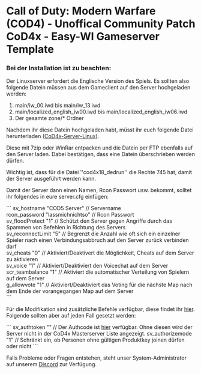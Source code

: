 # Call of Duty: Modern Warfare (COD4) - Unoffical Community Patch CoD4x - Easy-WI Gameserver Template

### Bei der Installation ist zu beachten:

Der Linuxserver erfordert die Englische Version des Spiels. Es sollten also folgende Datein müssen aus dem Gameclient auf den Server hochgeladen werden:

1. main/iw_00.iwd bis main/iw_13.iwd
2. main/localized_english_iw00.iwd bis main/localized_english_iw06.iwd
3. Der gesamte zone/* Ordner

Nachdem ihr diese Datein hochgeladen habt, müsst ihr euch folgende Datei herunterladen ([CoD4x-Server-Linux](https://cod4x.me/downloads/cod4x_server-linux.zip)).

Diese mit 7zip oder WinRar entpacken und die Datein per FTP ebenfalls auf den Server laden. Dabei bestätigen, dass eine Datein überschrieben werden dürfen.

Wichtig ist, dass für die Datei ''cod4x18_dedrun'' die Rechte 745 hat, damit der Server ausgeführt werden kann.

Damit der Server dann einen Namen, Rcon Passwort usw. bekommt, solltet ihr folgendes in eure server.cfg einfügen:

´´´
sv_hostname "COD5 Server" // Servername  
rcon_password "lassmichnichtso" // Rcon Passwort  
sv_floodProtect "1" // Schützt den Server gegen Angriffe durch das Spammen von Befehlen in Richtung des Servers  
sv_reconnectLimit "5" // Begrenzt die Anzahl wie oft sich ein einzelner Spieler nach einen Verbindungsabbruch auf den Server zurück verbinden darf  
sv_cheats "0" // Aktiviert/Deaktivert die Möglichkeit, Cheats auf dem Server zu aktivieren  
sv_voice "1" // Aktiviert/Deaktiviert den Voicechat auf dem Server  
scr_teambalance "1" // Aktiviert die automatischer Verteilung von Spielern auf dem Server  
g_allowvote "1" // Aktiviert/Deaktiviert das Voting für die nächste Map nach dem Ende der vorangegangen Map auf dem Server  
´´´

Für die Modifikation sind zusätzliche Befehle verfügbar, diese findet ihr [hier](https://github.com/callofduty4x/CoD4x_Server/wiki/Server-setup#extra-variables-by-cod4x). Folgende sollten aber auf jeden Fall gesetzt werden:

´´´
sv_authtoken "" // Der Authcode ist [hier](https://cod4master.cod4x.me/index.php?token_generator=true) verfügbar. Ohne diesen wird der Server nicht in der CoD4x Masterserver Liste angezeigt.
sv_authorizemode "1" // Schränkt ein, ob Personen ohne gültigen Produktkey joinen dürfen oder nicht
´´´

Falls Probleme oder Fragen entstehen, steht unser System-Administrator auf unserem [Discord](https://discord.gg/m4VZR44) zur Verfügung.
